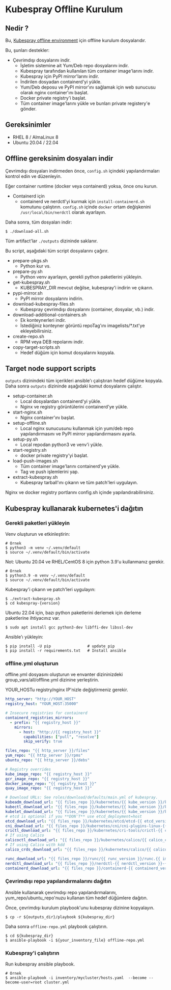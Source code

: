 
# Kubespray Offline Kurulum

## Nedir ?


Bu, [Kubespray offline environment](https://kubespray.io/#/docs/offline-environment) için offline kurulum dosyalarıdır.

Bu, şunları destekler:

* Çevrimdışı dosyalarını indir.
    - İşletim sistemine ait Yum/Deb repo dosyalarını indir.
    - Kubespray tarafından kullanılan tüm container image'larını indir.
    - Kubespray için PyPI mirror'larını indir.
    - İndirilen dosyadan containerd'yi yükle.
    - Yum/Deb deposu ve PyPI mirror'ını sağlamak için web sunucusu olarak nginx container'ını başlat.
    - Docker private registry'i başlat.
    - Tüm container image'larını yükle ve bunları private registery'e gönder.

## Gereksinimler

- RHEL 8 / AlmaLinux 8
- Ubuntu 20.04 / 22.04

## Offline gereksinim dosyaları indir

Çevrimdışı dosyaları indirmeden önce, `config.sh` içindeki yapılandırmaları kontrol edin ve düzenleyin.

Eğer container runtime (docker veya containerd) yoksa, önce onu kurun.

* Containerd  için
    -  containerd ve nerdctl'yi kurmak için `install-containerd.sh` komutunu çalıştırın.
    `config.sh` içinde `docker` ortam değişkenini `/usr/local/bin/nerdctl` olarak ayarlayın.


Daha sonra, tüm dosyaları indir:

    $ ./download-all.sh

Tüm artifact'lar  `./outputs` dizininde saklanır.

Bu script, aşağıdaki tüm script dosyalarını çağırır.

* prepare-pkgs.sh
    - Python kur vs.
* prepare-py.sh
    - Python venv ayarlayın, gerekli python paketlerini yükleyin.
* get-kubespray.sh
    - KUBESPRAY_DIR mevcut değilse, kubespray'i indirin ve çıkarın.
* pypi-mirror.sh
    - PyPI mirror dosyalarını indirin.
* download-kubespray-files.sh
    - Kubespray çevrimdışı dosyalarını (container, dosyalar, vb.) indir.
* download-additional-containers.sh
    - Ek konteynerleri indir.
    - İstediğiniz konteyner görüntü repoTag'ını imagelists/*.txt'ye ekleyebilirsiniz.
* create-repo.sh
    - RPM veya DEB repolarını indir.
* copy-target-scripts.sh
    - Hedef düğüm için komut dosyalarını kopyala.

## Target node support scripts

`outputs` dizinindeki tüm içerikleri ansible'ı çalıştıran hedef düğüme kopyala.
Daha sonra `outputs` dizininde aşağıdaki komut dosyalarını çalıştır.

* setup-container.sh
    - Local dosyalardan containerd'yi yükle.
    - Nginx ve registry görüntülerini containerd'ye yükle.
* start-nginx.sh
    - Nginx container'ını başlat.
* setup-offline.sh
    - Local nginx sunucusunu kullanmak için yum/deb repo yapılandırmasını ve PyPI mirror yapılandırmasını ayarla.
* setup-py.sh
    - Local repodan python3 ve venv'i yükle.
* start-registry.sh
    -  docker private registry'yi başlat.
* load-push-images.sh
    - Tüm container image'larını containerd'ye yükle.
    - Tag ve push işlemlerini yap.
* extract-kubespray.sh
    - Kubespray tarball'ını çıkarın ve tüm patch'leri uygulayın.

Nginx ve docker registry portlarını config.sh içinde yapılandırabilirsiniz.


## Kubespray kullanarak kubernetes'i dağıtın

### Gerekli paketleri yükleyin

Venv oluşturun ve etkinleştirin:


    # Örnek
    $ python3 -m venv ~/.venv/default
    $ source ~/.venv/default/bin/activate

Not: Ubuntu 20.04 ve RHEL/CentOS 8 için python 3.9'u kullanmanız gerekir.

    
    # Örnek
    $ python3.9 -m venv ~/.venv/default
    $ source ~/.venv/default/bin/activate

Kubespray'i çıkarın ve patch'leri uygulayın:


    $ ./extract-kubespray.sh
    $ cd kubespray-{version}

Ubuntu 22.04 için, bazı python paketlerini derlemek için derleme paketlerine ihtiyacınız var.


    $ sudo apt install gcc python3-dev libffi-dev libssl-dev

Ansible'ı yükleyin:

    $ pip install -U pip                # update pip
    $ pip install -r requirements.txt   # Install ansible

### offline.yml oluşturun

offline.yml dosyasını oluşturun ve envanter dizininizdeki group_vars/all/offline.yml dizinine yerleştirin.


YOUR_HOSTu registry/nginx  IP'nizle değiştirmeniz gerekir.

```yaml
http_server: "http://YOUR_HOST"
registry_host: "YOUR_HOST:35000"

# Insecure registries for containerd
containerd_registries_mirrors:
  - prefix: "{{ registry_host }}"
    mirrors:
      - host: "http://{{ registry_host }}"
        capabilities: ["pull", "resolve"]
        skip_verify: true

files_repo: "{{ http_server }}/files"
yum_repo: "{{ http_server }}/rpms"
ubuntu_repo: "{{ http_server }}/debs"

# Registry overrides
kube_image_repo: "{{ registry_host }}"
gcr_image_repo: "{{ registry_host }}"
docker_image_repo: "{{ registry_host }}"
quay_image_repo: "{{ registry_host }}"

# Download URLs: See roles/download/defaults/main.yml of kubespray.
kubeadm_download_url: "{{ files_repo }}/kubernetes/{{ kube_version }}/kubeadm"
kubectl_download_url: "{{ files_repo }}/kubernetes/{{ kube_version }}/kubectl"
kubelet_download_url: "{{ files_repo }}/kubernetes/{{ kube_version }}/kubelet"
# etcd is optional if you **DON'T** use etcd_deployment=host
etcd_download_url: "{{ files_repo }}/kubernetes/etcd/etcd-{{ etcd_version }}-linux-amd64.tar.gz"
cni_download_url: "{{ files_repo }}/kubernetes/cni/cni-plugins-linux-{{ image_arch }}-{{ cni_version }}.tgz"
crictl_download_url: "{{ files_repo }}/kubernetes/cri-tools/crictl-{{ crictl_version }}-{{ ansible_system | lower }}-{{ image_arch }}.tar.gz"
# If using Calico
calicoctl_download_url: "{{ files_repo }}/kubernetes/calico/{{ calico_ctl_version }}/calicoctl-linux-{{ image_arch }}"
# If using Calico with kdd
calico_crds_download_url: "{{ files_repo }}/kubernetes/calico/{{ calico_version }}.tar.gz"

runc_download_url: "{{ files_repo }}/runc/{{ runc_version }}/runc.{{ image_arch }}"
nerdctl_download_url: "{{ files_repo }}/nerdctl-{{ nerdctl_version }}-{{ ansible_system | lower }}-{{ image_arch }}.tar.gz"
containerd_download_url: "{{ files_repo }}/containerd-{{ containerd_version }}-linux-{{ image_arch }}.tar.gz"
```



### Çevrimdışı repo yapılandırmalarını dağıtın

Ansible kullanarak çevrimdışı repo yapılandırmalarını, yum_repo/ubuntu_repo'nuzu kullanan tüm hedef düğümlere dağıtın.

Önce, çevrimdışı kurulum playbook'unu kubespray dizinine kopyalayın.

    $ cp -r ${outputs_dir}/playbook ${kubespray_dir}

Daha sonra `offline-repo.yml` playbook çalıştırın.



    $ cd ${kubespray_dir}
    $ ansible-playbook -i ${your_inventory_file} offline-repo.yml

### Kubespray'i çalıştırın


Run kubespray ansible playbook.

    # Örnek  
    $ ansible-playbook -i inventory/mycluster/hosts.yaml  --become --become-user=root cluster.yml

